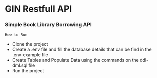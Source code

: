 # GIN Restfull API
### Simple Book Library Borrowing API ###
`` How to Run ``
- Clone the project 
- Create a .env file and fill the database details that can be find in the .env-example file
- Create Tables and Populate Data using the commands on the ddl-dml.sql file
- Run the project
